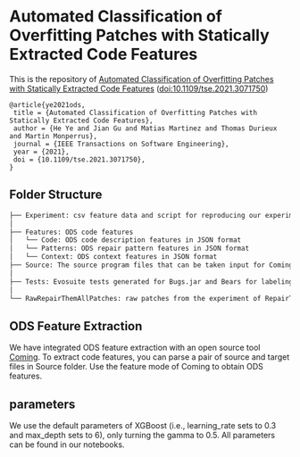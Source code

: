 
# Automated Classification of Overfitting Patches with Statically Extracted Code Features

This is the repository of [Automated Classification of Overfitting Patches with Statically Extracted Code Features](http://arxiv.org/pdf/1910.12057) ([doi:10.1109/tse.2021.3071750](https://doi.org/10.1109/tse.2021.3071750))

```
@article{ye2021ods,
 title = {Automated Classification of Overfitting Patches with Statically Extracted Code Features},
 author = {He Ye and Jian Gu and Matias Martinez and Thomas Durieux and Martin Monperrus},
 journal = {IEEE Transactions on Software Engineering},
 year = {2021},
 doi = {10.1109/tse.2021.3071750},
}
```



## Folder Structure
 ```bash
├── Experiment: csv feature data and script for reproducing our experiment
│ 
├── Features: ODS code features
│   └── Code: ODS code description features in JSON format
│   └── Patterns: ODS repair pattern features in JSON format
│   └── Context: ODS context features in JSON format 
├── Source: The source program files that can be taken input for Coming to generate ODS features
│
├── Tests: Evosuite tests generated for Bugs.jar and Bears for labeling the correctness of RepairThemAll patches
│
└── RawRepairThemAllPatches: raw patches from the experiment of RepairThemAll

```


## ODS Feature Extraction

We have integrated ODS feature extraction with an open source tool [Coming](https://github.com/SpoonLabs/coming). 
To extract code features, you can parse a pair of source and target files in Source folder. 
Use the feature mode of Coming to obtain ODS features. 

## parameters
We use the default parameters of XGBoost (i.e., learning_rate sets to 0.3 and max_depth sets to 6), only turning the gamma to 0.5. All parameters can be found in our notebooks. 





